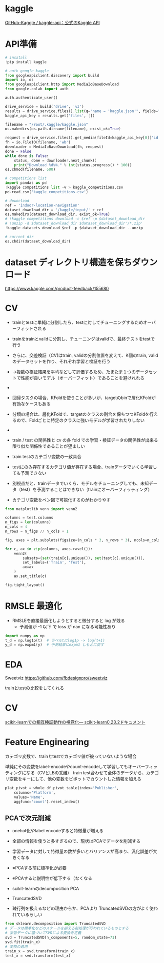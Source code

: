 # kaggle
[GitHub-Kaggle / kaggle-api：公式のKaggle API](https://github.com/Kaggle/kaggle-api)

# API準備
```py
# insatall
!pip install kaggle

# auth google kaggle
from googleapiclient.discovery import build
import io, os
from googleapiclient.http import MediaIoBaseDownload
from google.colab import auth

auth.authenticate_user()

drive_service = build('drive', 'v3')
results = drive_service.files().list(q="name = 'kaggle.json'", fields="files(id)").execute()
kaggle_api_key = results.get('files', [])

filename = "/root/.kaggle/kaggle.json"
os.makedirs(os.path.dirname(filename), exist_ok=True)

request = drive_service.files().get_media(fileId=kaggle_api_key[0]['id'])
fh = io.FileIO(filename, 'wb')
downloader = MediaIoBaseDownload(fh, request)
done = False
while done is False:
    status, done = downloader.next_chunk()
    print("Download %d%%." % int(status.progress() * 100))
os.chmod(filename, 600)

# competitions list
import pandas as pd
!kaggle competitions list -v > kaggle_competitions.csv
pd.read_csv('kaggle_competitions.csv')

# dowonload
ref = 'indoor-location-navigation'
dataset_download_dir = '/kaggle/input/' + ref
os.makedirs(dataset_download_dir, exist_ok=True)
# !kaggle competitions download -c $ref -p $dataset_download_dir
# !unzip -d $dataset_download_dir $dataset_download_dir'/*.zip'
!kaggle datasets download $ref -p $dataset_download_dir --unzip

# current dir
os.chdir(dataset_download_dir)
```

# dataset ディレクトリ構造を保ちダウンロード
https://www.kaggle.com/product-feedback/155680

# CV
- trainとtestに単純に分割したら、testに対してチューニングするためオーバーフィットされる
- trainをtrainとvalidに分割し、チューニングはvalidで、最終テストをtestで行う
- さらに、交差検証（CV)はtrain, validの分割位置を変えて、K個のtrain, validのデータセットを作り、それぞれ学習と検証を行う
- →複数の検証結果を平均などして評価するため、たまたま１つのデータセットで性能が良いモデル（オーバーフィット）であることを避けれれる
-
- 回帰タスクの場合、KFoldを使うことが多いが、targetのbinで層化KFoldが有効なケースもある
- 分類の場合は、層化KFoldで、targetのクラスの割合を保ちつつKFoldを行えるので、Foldごとに特定のクラスに強いモデルが学習されたりしない
-
-  train / test の関係性と cv の各 fold での学習・検証データの関係性が出来る限り似た関係性であることが望ましい


- train testのカテゴリ変数の一致具合
- testにのみ存在するカテゴリ値が存在する場合、trainデータでいくら学習しても予測できない
- 別視点だと、trainデータでいくら、モデルをチューニングしても、未知データ（test）を予測することはできない（trainにオーバーフィッティング）
- カテゴリ変数をベン図で可視化するのがわかりやす
```py
from matplotlib_venn import venn2

columns = test.columns
n_figs = len(columns)
n_cols = 4
n_rows = n_figs // n_cols + 1

fig, axes = plt.subplots(figsize=(n_cols * 3, n_rows * 3), ncols=n_cols, nrows=n_rows)

for c, ax in zip(columns, axes.ravel()):
    venn2(
        subsets=(set(train[c].unique()), set(test[c].unique())),
        set_labels=('Train', 'Test'),
        ax=ax
    )
    ax.set_title(c)

fig.tight_layout()
```

# RMSLE 最適化
- RMSLEを直接最適化しようとすると微分すると log が残る
    - 予測値が -1 以下 で loss が nan になる可能性あり

```py
import numpy as np
t_d = np.log1p(t)  # ラベルtにlog1p -> log(t+1)
y_d = np.expm1(y)  # 予測結果にexpm1 しもとに戻す
```

# EDA

Sweetviz https://github.com/fbdesignpro/sweetviz

trainとtestの比較をしてくれる


# CV

[scikit-learnでの相互検証動作の視覚化— scikit-learn0.23.2ドキュメント](https://scikit-learn.org/stable/auto_examples/model_selection/plot_cv_indices.html#sphx-glr-auto-examples-model-selection-plot-cv-indices-py)



# Feature Enginearing

カテゴリ変数で、trainとtestでカテゴリ値が被っていないような場合

単純にその変数をlabel-encodeやcount-encodeして学習してもオーバーフィッティングになる（CVとLBの乖離）
train test合わせて全体のデータから、カテゴリ変数をキーにして、他の変数をピボットでカウントした情報を加える
```py
plat_pivot = whole_df.pivot_table(index='Publisher',
    columns='Platform',
    values='Name',
    aggfunc='count').reset_index()
```


## PCAで次元削減
- onehot化やlabel encodeすると特徴量が増える
- 全部の情報を使うと多すぎるので、現状はPCAでデータを削減する
- 学習データに対して特徴量の数が多いとバリアンスが高まり、汎化誤差が大きくなる
- ※PCAする前に標準化が必要
- ※PCAすると説明性が低下する（なくなる

- scikit-learnのdecomposition PCA
- TruncatedSVD
- 疎行列を扱えるなどの理由からか、PCAより TruncatedSVDの方がよく使われているらしい

```py
from sklearn.decomposition import TruncatedSVD
# データは標準化などのスケールを揃える前処理が行われているものとする
# 学習データに基づいてSVDによる変換を定義
svd = TruncatedSVD(n_components=5, random_state=71)
svd.fit(train_x)
# 変換の適用
train_x = svd.transform(train_x)
test_x = svd.transform(test_x)
```
